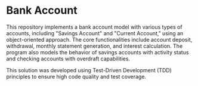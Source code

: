 # Bank Account
This repository implements a bank account model with various types of accounts, including "Savings Account" and "Current Account," using an object-oriented approach. The core functionalities include account deposit, withdrawal, monthly statement generation, and interest calculation. The program also models the behavior of savings accounts with activity status and checking accounts with overdraft capabilities.

This solution was developed using Test-Driven Development (TDD) principles to ensure high code quality and test coverage.